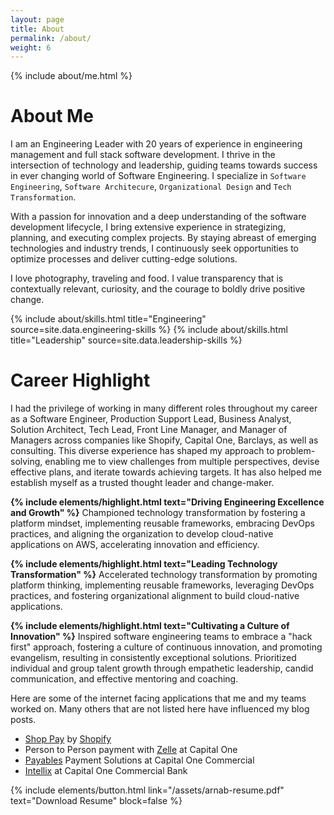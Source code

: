 ```yaml
---
layout: page
title: About
permalink: /about/
weight: 6
---
```


{% include about/me.html %}

# **About Me**

I am an Engineering Leader with 20 years of experience in engineering management and full stack software development. I thrive in the intersection of technology and leadership, guiding teams towards success in ever changing world of Software Engineering. I specialize in `Software Engineering`, `Software Architecure`, `Organizational Design` and `Tech Transformation`.

With a passion for innovation and a deep understanding of the software development lifecycle, I bring extensive experience in strategizing, planning, and executing complex projects. By staying abreast of emerging technologies and industry trends, I continuously seek opportunities to optimize processes and deliver cutting-edge solutions.

I love photography, traveling and food. I value transparency that is contextually relevant, curiosity, and the courage to boldly drive positive change.

<div class="row">
{% include about/skills.html title="Engineering" source=site.data.engineering-skills %}
{% include about/skills.html title="Leadership" source=site.data.leadership-skills %}
<!-- {% include about/skills.html title="Exploring" source=site.data.personal-skills %} -->
</div>

# **Career Highlight**

I had the privilege of working in many different roles throughout my career as a Software Engineer, Production Support Lead, Business Analyst, Solution Architect, Tech Lead, Front Line Manager, and Manager of Managers across companies like Shopify, Capital One, Barclays, as well as consulting. This diverse experience has shaped my approach to problem-solving, enabling me to view challenges from multiple perspectives, devise effective plans, and iterate towards achieving targets. It has also helped me establish myself as a trusted thought leader and change-maker.

**{% include elements/highlight.html text="Driving Engineering Excellence and Growth" %}**
Championed technology transformation by fostering a platform mindset, implementing reusable frameworks, embracing DevOps practices, and aligning the organization to develop cloud-native applications on AWS, accelerating innovation and efficiency.

**{% include elements/highlight.html text="Leading Technology Transformation" %}** 
Accelerated technology transformation by promoting platform thinking, implementing reusable frameworks, leveraging DevOps practices, and fostering organizational alignment to build cloud-native applications.

**{% include elements/highlight.html text="Cultivating a Culture of Innovation" %}**
Inspired software engineering teams to embrace a "hack first" approach, fostering a culture of continuous innovation, and promoting evangelism, resulting in consistently exceptional solutions. Prioritized individual and group talent growth through empathetic leadership, candid communication, and effective mentoring and coaching.


Here are some of the internet facing applications that me and my teams worked on. Many others that are not listed here have influenced my blog posts.

- [Shop Pay](https://shop.app/shop-pay) by [Shopify](https://www.shopify.com)
- Person to Person payment with [Zelle](https://www.capitalone.com/bank/zelle/) at Capital One
- [Payables](https://www.capitalone.com/commercial/solutions/payment-solutions/payables/) Payment Solutions at Capital One Commercial
- [Intellix](https://intellix.capitalonebank.com/) at Capital One Commercial Bank

{% include elements/button.html link="/assets/arnab-resume.pdf" text="Download Resume" block=false %}

<!-- <div class="row">
{% include about/timeline.html %}
</div> -->

